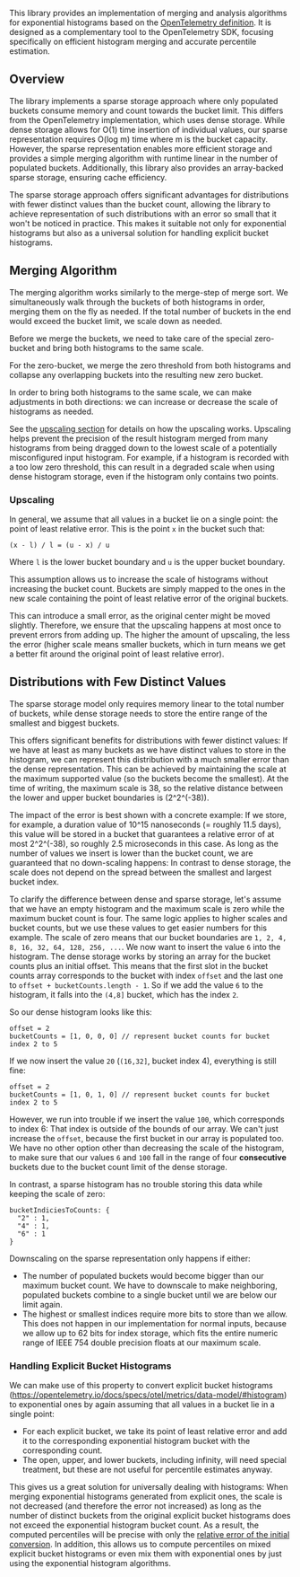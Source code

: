 This library provides an implementation of merging and analysis algorithms for exponential histograms based on the [OpenTelemetry definition](https://opentelemetry.io/docs/specs/otel/metrics/data-model/#exponentialhistogram). It is designed as a complementary tool to the OpenTelemetry SDK, focusing specifically on efficient histogram merging and accurate percentile estimation.

## Overview

The library implements a sparse storage approach where only populated buckets consume memory and count towards the bucket limit. This differs from the OpenTelemetry implementation, which uses dense storage. While dense storage allows for O(1) time insertion of individual values, our sparse representation requires O(log m) time where m is the bucket capacity. However, the sparse representation enables more efficient storage and provides a simple merging algorithm with runtime linear in the number of populated buckets. Additionally, this library also provides an array-backed sparse storage, ensuring cache efficiency.

The sparse storage approach offers significant advantages for distributions with fewer distinct values than the bucket count, allowing the library to achieve representation of such distributions with an error so small that it won't be noticed in practice. This makes it suitable not only for exponential histograms but also as a universal solution for handling explicit bucket histograms.

## Merging Algorithm

The merging algorithm works similarly to the merge-step of merge sort. We simultaneously walk through the buckets of both histograms in order, merging them on the fly as needed. If the total number of buckets in the end would exceed the bucket limit, we scale down as needed.

Before we merge the buckets, we need to take care of the special zero-bucket and bring both histograms to the same scale.

For the zero-bucket, we merge the zero threshold from both histograms and collapse any overlapping buckets into the resulting new zero bucket.

In order to bring both histograms to the same scale, we can make adjustments in both directions: we can increase or decrease the scale of histograms as needed.

See the [upscaling section](#upscaling) for details on how the upscaling works. Upscaling helps prevent the precision of the result histogram merged from many histograms from being dragged down to the lowest scale of a potentially misconfigured input histogram. For example, if a histogram is recorded with a too low zero threshold, this can result in a degraded scale when using dense histogram storage, even if the histogram only contains two points.

### Upscaling

In general, we assume that all values in a bucket lie on a single point: the point of least relative error. This is the point `x` in the bucket such that:

```
(x - l) / l = (u - x) / u
```

Where `l` is the lower bucket boundary and `u` is the upper bucket boundary.

This assumption allows us to increase the scale of histograms without increasing the bucket count. Buckets are simply mapped to the ones in the new scale containing the point of least relative error of the original buckets.

This can introduce a small error, as the original center might be moved slightly. Therefore, we ensure that the upscaling happens at most once to prevent errors from adding up. The higher the amount of upscaling, the less the error (higher scale means smaller buckets, which in turn means we get a better fit around the original point of least relative error).

## Distributions with Few Distinct Values

The sparse storage model only requires memory linear to the total number of buckets, while dense storage needs to store the entire range of the smallest and biggest buckets.

This offers significant benefits for distributions with fewer distinct values:
If we have at least as many buckets as we have distinct values to store in the histogram, we can represent this distribution with a much smaller error than the dense representation.
This can be achieved by maintaining the scale at the maximum supported value (so the buckets become the smallest).
At the time of writing, the maximum scale is 38, so the relative distance between the lower and upper bucket boundaries is (2^2^(-38)).

The impact of the error is best shown with a concrete example:
If we store, for example, a duration value of 10^15 nanoseconds (= roughly 11.5 days), this value will be stored in a bucket that guarantees a relative error of at most 2^2^(-38), so roughly 2.5 microseconds in this case.
As long as the number of values we insert is lower than the bucket count, we are guaranteed that no down-scaling happens: In contrast to dense storage, the scale does not depend on the spread between the smallest and largest bucket index.

To clarify the difference between dense and sparse storage, let's assume that we have an empty histogram and the maximum scale is zero while the maximum bucket count is four.
The same logic applies to higher scales and bucket counts, but we use these values to get easier numbers for this example.
The scale of zero means that our bucket boundaries are `1, 2, 4, 8, 16, 32, 64, 128, 256, ...`.
We now want to insert the value `6` into the histogram. The dense storage works by storing an array for the bucket counts plus an initial offset.
This means that the first slot in the bucket counts array corresponds to the bucket with index `offset` and the last one to `offset + bucketCounts.length - 1`.
So if we add the value `6` to the histogram, it falls into the `(4,8]` bucket, which has the index `2`.

So our dense histogram looks like this:
```
offset = 2
bucketCounts = [1, 0, 0, 0] // represent bucket counts for bucket index 2 to 5
```

If we now insert the value `20` (`(16,32]`, bucket index 4), everything is still fine:
```
offset = 2
bucketCounts = [1, 0, 1, 0] // represent bucket counts for bucket index 2 to 5
```

However, we run into trouble if we insert the value `100`, which corresponds to index 6: That index is outside of the bounds of our array.
We can't just increase the `offset`, because the first bucket in our array is populated too.
We have no other option other than decreasing the scale of the histogram, to make sure that our values `6` and `100` fall in the range of four **consecutive** buckets due to the bucket count limit of the dense storage.

In contrast, a sparse histogram has no trouble storing this data while keeping the scale of zero:
```
bucketIndiciesToCounts: {
  "2" : 1,
  "4" : 1,
  "6" : 1
}
```

Downscaling on the sparse representation only happens if either:
 * The number of populated buckets would become bigger than our maximum bucket count. We have to downscale to make neighboring, populated buckets combine to a single bucket until we are below our limit again.
 * The highest or smallest indices require more bits to store than we allow. This does not happen in our implementation for normal inputs, because we allow up to 62 bits for index storage, which fits the entire numeric range of IEEE 754 double precision floats at our maximum scale.

### Handling Explicit Bucket Histograms

We can make use of this property to convert explicit bucket histograms (https://opentelemetry.io/docs/specs/otel/metrics/data-model/#histogram) to exponential ones by again assuming that all values in a bucket lie in a single point:
   * For each explicit bucket, we take its point of least relative error and add it to the corresponding exponential histogram bucket with the corresponding count.
   * The open, upper, and lower buckets, including infinity, will need special treatment, but these are not useful for percentile estimates anyway.

This gives us a great solution for universally dealing with histograms:
When merging exponential histograms generated from explicit ones, the scale is not decreased (and therefore the error not increased) as long as the number of distinct buckets from the original explicit bucket histograms does not exceed the exponential histogram bucket count. As a result, the computed percentiles will be precise with only the [relative error of the initial conversion](#distributions-with-few-distinct-values).
In addition, this allows us to compute percentiles on mixed explicit bucket histograms or even mix them with exponential ones by just using the exponential histogram algorithms.
